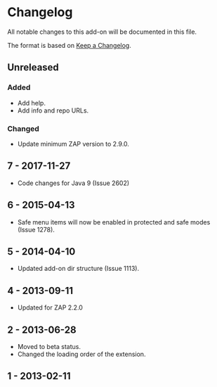 # Changelog
All notable changes to this add-on will be documented in this file.

The format is based on [Keep a Changelog](https://keepachangelog.com/en/1.0.0/).

## Unreleased
### Added
- Add help.
- Add info and repo URLs.

### Changed
- Update minimum ZAP version to 2.9.0.

## 7 - 2017-11-27

- Code changes for Java 9 (Issue 2602)

## 6 - 2015-04-13

- Safe menu items will now be enabled in protected and safe modes (Issue 1278).

## 5 - 2014-04-10

- Updated add-on dir structure (Issue 1113).

## 4 - 2013-09-11

- Updated for ZAP 2.2.0

## 2 - 2013-06-28

- Moved to beta status.
- Changed the loading order of the extension.

## 1 - 2013-02-11



